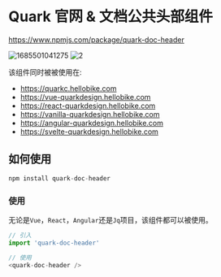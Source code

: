 # Quark 官网 & 文档公共头部组件

https://www.npmjs.com/package/quark-doc-header

![1685501041275](https://github.com/hellof2e/quark-doc-header/assets/14307551/1c48d6ec-913d-485a-971c-aa071327e151)
![2](https://github.com/hellof2e/quark-doc-header/assets/14307551/c1da40c5-53a0-4620-90f7-83def24b7167)

该组件同时被被使用在:

- https://quarkc.hellobike.com
- https://vue-quarkdesign.hellobike.com
- https://react-quarkdesign.hellobike.com
- https://vanilla-quarkdesign.hellobike.com
- https://angular-quarkdesign.hellobike.com
- https://svelte-quarkdesign.hellobike.com

## 如何使用

```js
npm install quark-doc-header
```


### 使用

无论是`Vue`，`React`，`Angular`还是`Jq`项目，该组件都可以被使用。

```js
// 引入
import 'quark-doc-header'

// 使用
<quark-doc-header />
```

